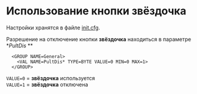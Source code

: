 # Использование кнопки **звёздочка**

Настройки хранятся в файле [init.cfg](init-cfg.md).

Разрешение на отключение кнопки **звёздочка** находиться в параметре **PultDis* **

```
  <GROUP NAME=General>
    <VAL NAME=PultDis* TYPE=BYTE VALUE=0 MIN=0 MAX=1>
  </GROUP>
```

`VALUE=0` = **звёздочка** используется  
`VALUE=1` = **звёздочка** отключена  

